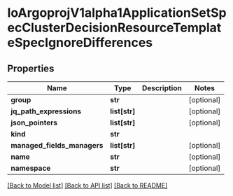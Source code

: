 # IoArgoprojV1alpha1ApplicationSetSpecClusterDecisionResourceTemplateSpecIgnoreDifferences

## Properties
Name | Type | Description | Notes
------------ | ------------- | ------------- | -------------
**group** | **str** |  | [optional] 
**jq_path_expressions** | **list[str]** |  | [optional] 
**json_pointers** | **list[str]** |  | [optional] 
**kind** | **str** |  | 
**managed_fields_managers** | **list[str]** |  | [optional] 
**name** | **str** |  | [optional] 
**namespace** | **str** |  | [optional] 

[[Back to Model list]](../README.md#documentation-for-models) [[Back to API list]](../README.md#documentation-for-api-endpoints) [[Back to README]](../README.md)


